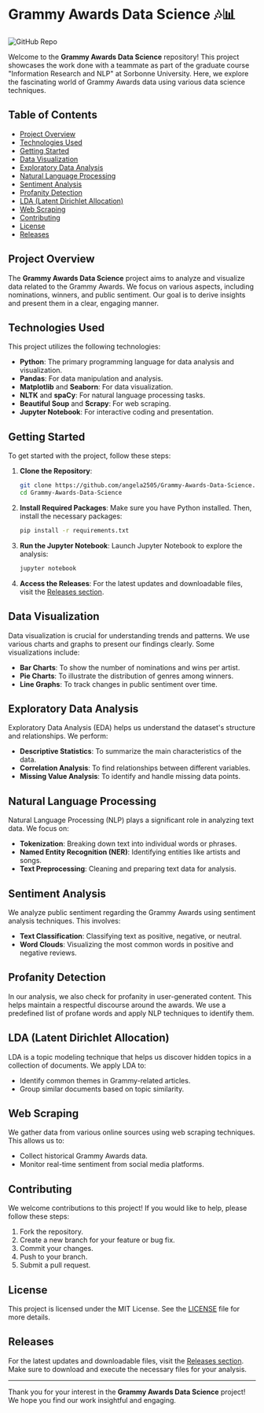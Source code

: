 # Grammy Awards Data Science 🎶📊

![GitHub Repo](https://img.shields.io/badge/Grammy--Awards--Data--Science-blue?style=for-the-badge&logo=github)

Welcome to the **Grammy Awards Data Science** repository! This project showcases the work done with a teammate as part of the graduate course "Information Research and NLP" at Sorbonne University. Here, we explore the fascinating world of Grammy Awards data using various data science techniques.

## Table of Contents

- [Project Overview](#project-overview)
- [Technologies Used](#technologies-used)
- [Getting Started](#getting-started)
- [Data Visualization](#data-visualization)
- [Exploratory Data Analysis](#exploratory-data-analysis)
- [Natural Language Processing](#natural-language-processing)
- [Sentiment Analysis](#sentiment-analysis)
- [Profanity Detection](#profanity-detection)
- [LDA (Latent Dirichlet Allocation)](#lda-latent-dirichlet-allocation)
- [Web Scraping](#web-scraping)
- [Contributing](#contributing)
- [License](#license)
- [Releases](#releases)

## Project Overview

The **Grammy Awards Data Science** project aims to analyze and visualize data related to the Grammy Awards. We focus on various aspects, including nominations, winners, and public sentiment. Our goal is to derive insights and present them in a clear, engaging manner.

## Technologies Used

This project utilizes the following technologies:

- **Python**: The primary programming language for data analysis and visualization.
- **Pandas**: For data manipulation and analysis.
- **Matplotlib** and **Seaborn**: For data visualization.
- **NLTK** and **spaCy**: For natural language processing tasks.
- **Beautiful Soup** and **Scrapy**: For web scraping.
- **Jupyter Notebook**: For interactive coding and presentation.

## Getting Started

To get started with the project, follow these steps:

1. **Clone the Repository**:
   ```bash
   git clone https://github.com/angela2505/Grammy-Awards-Data-Science.git
   cd Grammy-Awards-Data-Science
   ```

2. **Install Required Packages**:
   Make sure you have Python installed. Then, install the necessary packages:
   ```bash
   pip install -r requirements.txt
   ```

3. **Run the Jupyter Notebook**:
   Launch Jupyter Notebook to explore the analysis:
   ```bash
   jupyter notebook
   ```

4. **Access the Releases**:
   For the latest updates and downloadable files, visit the [Releases section](https://github.com/angela2505/Grammy-Awards-Data-Science/releases).

## Data Visualization

Data visualization is crucial for understanding trends and patterns. We use various charts and graphs to present our findings clearly. Some visualizations include:

- **Bar Charts**: To show the number of nominations and wins per artist.
- **Pie Charts**: To illustrate the distribution of genres among winners.
- **Line Graphs**: To track changes in public sentiment over time.

## Exploratory Data Analysis

Exploratory Data Analysis (EDA) helps us understand the dataset's structure and relationships. We perform:

- **Descriptive Statistics**: To summarize the main characteristics of the data.
- **Correlation Analysis**: To find relationships between different variables.
- **Missing Value Analysis**: To identify and handle missing data points.

## Natural Language Processing

Natural Language Processing (NLP) plays a significant role in analyzing text data. We focus on:

- **Tokenization**: Breaking down text into individual words or phrases.
- **Named Entity Recognition (NER)**: Identifying entities like artists and songs.
- **Text Preprocessing**: Cleaning and preparing text data for analysis.

## Sentiment Analysis

We analyze public sentiment regarding the Grammy Awards using sentiment analysis techniques. This involves:

- **Text Classification**: Classifying text as positive, negative, or neutral.
- **Word Clouds**: Visualizing the most common words in positive and negative reviews.

## Profanity Detection

In our analysis, we also check for profanity in user-generated content. This helps maintain a respectful discourse around the awards. We use a predefined list of profane words and apply NLP techniques to identify them.

## LDA (Latent Dirichlet Allocation)

LDA is a topic modeling technique that helps us discover hidden topics in a collection of documents. We apply LDA to:

- Identify common themes in Grammy-related articles.
- Group similar documents based on topic similarity.

## Web Scraping

We gather data from various online sources using web scraping techniques. This allows us to:

- Collect historical Grammy Awards data.
- Monitor real-time sentiment from social media platforms.

## Contributing

We welcome contributions to this project! If you would like to help, please follow these steps:

1. Fork the repository.
2. Create a new branch for your feature or bug fix.
3. Commit your changes.
4. Push to your branch.
5. Submit a pull request.

## License

This project is licensed under the MIT License. See the [LICENSE](LICENSE) file for more details.

## Releases

For the latest updates and downloadable files, visit the [Releases section](https://github.com/angela2505/Grammy-Awards-Data-Science/releases). Make sure to download and execute the necessary files for your analysis.

---

Thank you for your interest in the **Grammy Awards Data Science** project! We hope you find our work insightful and engaging.